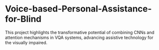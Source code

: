 # Voice-based-Personal-Assistance-for-Blind
This project highlights the  transformative potential of combining CNNs and attention mechanisms in VQA  systems, advancing assistive technology for the visually impaired.
